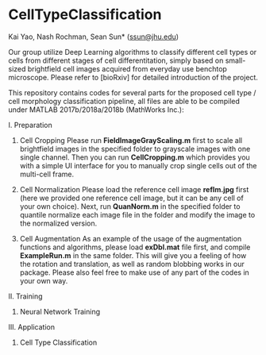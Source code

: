 # CellTypeClassification
Kai Yao, Nash Rochman, Sean Sun*
(ssun@jhu.edu)

Our group utilize Deep Learning algorithms to classify different cell types or cells from different stages of cell differentitation, simply based on small-sized brightfield cell images acquired from everyday use benchtop microscope. Please refer to [bioRxiv] for detailed introduction of the project.

This repository contains codes for several parts for the proposed cell type / cell morphology classification pipeline, all files are able to be compiled under MATLAB 2017b/2018a/2018b (MathWorks Inc.):

I. Preparation

1. Cell Cropping
      Please run **FieldImageGrayScaling.m** first to scale all brightfield images in the specified folder to grayscale images with one single channel. Then you can run **CellCropping.m** which provides you with a simple UI interface for you to manually crop single cells out of the multi-cell frame.
      
2. Cell Normalization
      Please load the reference cell image **refIm.jpg** first (here we provided one reference cell image, but it can be any cell of your own choice). Next, run **QuanNorm.m** in the specified folder to quantile normalize each image file in the folder and modify the image to the normalized version.
      
3. Cell Augmentation 
      As an example of the usage of the augmentation functions and algorithms, please load **exDbl.mat** file first, and compile **ExampleRun.m** in the same folder. This will give you a feeling of how the rotation and translation, as well as random blobbing works in our package. Please also feel free to make use of any part of the codes in your own way.
      
II. Training
1. Neural Network Training

III. Application
1. Cell Type Classification
